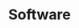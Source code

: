 ---
title: Software
layout: page
permalink: workflow-configuration/environment/pbs-torque
nav_order: 2
grand_parent: Workflow configuration
parent: Workflow configuration
---